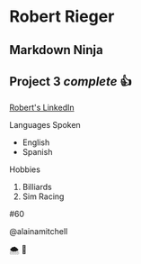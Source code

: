 Robert Rieger 
===

## Markdown Ninja

## Project 3 *complete* :+1:

[Robert's LinkedIn](www.linkedin.com/in/robertrrieger)

Languages Spoken
* English
* Spanish

Hobbies
1. Billiards
2. Sim Racing

#60

@alainamitchell

🌨️ 🎱
